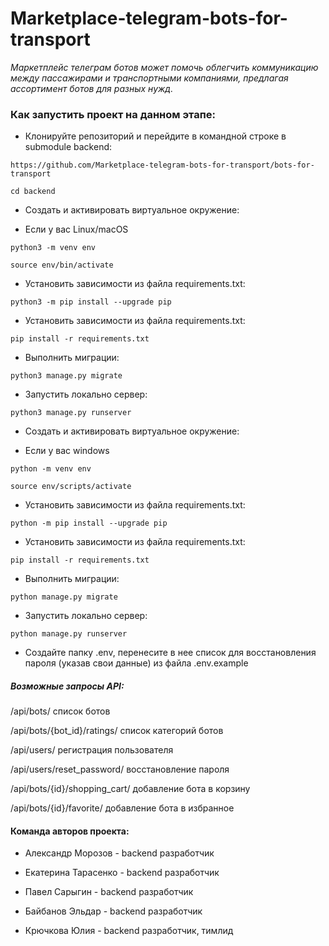 # Marketplace-telegram-bots-for-transport

_Маркетплейс телеграм ботов может помочь облегчить коммуникацию между
пассажирами и транспортными компаниями,
предлагая ассортимент ботов для разных нужд._


### Как запустить проект на данном этапе:

* Клонируйте репозиторий и перейдите
  в командной строке в submodule backend:

```
https://github.com/Marketplace-telegram-bots-for-transport/bots-for-transport
```

```
cd backend
```

* Cоздать и активировать виртуальное окружение:

* Если у вас Linux/macOS

```
python3 -m venv env
```

```
source env/bin/activate
```

* Установить зависимости из файла requirements.txt:

```
python3 -m pip install --upgrade pip
```

* Установить зависимости из файла requirements.txt:

```
pip install -r requirements.txt
```

* Выполнить миграции:

```
python3 manage.py migrate
```

* Запустить локально сервер:

```
python3 manage.py runserver
```

* Cоздать и активировать виртуальное окружение:

* Если у вас windows

```
python -m venv env
```

```
source env/scripts/activate
```

* Установить зависимости из файла requirements.txt:

```
python -m pip install --upgrade pip
```

* Установить зависимости из файла requirements.txt:

```
pip install -r requirements.txt
```

* Выполнить миграции:

```
python manage.py migrate
```

* Запустить локально сервер:

```
python manage.py runserver
```

* Создайте папку .env,
перенесите в нее список для восстановления пароля
(указав свои данные) из файла .env.example 


##### Возможные запросы API:


/api/bots/ список ботов

/api/bots/{bot_id}/ratings/ список категорий ботов

/api/users/ регистрация пользователя

/api/users/reset_password/ восстановление пароля

/api/bots/{id}/shopping_cart/ добавление бота в корзину

/api/bots/{id}/favorite/ добавление бота в избранное


#### Команда авторов проекта:

* Александр Морозов - backend разработчик

* Екатерина Тарасенко - backend разработчик

* Павел Сарыгин - backend разработчик

* Байбанов Эльдар - backend разработчик

* Крючкова Юлия - backend разработчик, тимлид
